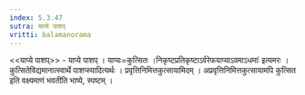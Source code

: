 ```yaml
---
index: 5.3.47
sutra: याप्ये पाशप्‌
vritti: balamanorama
---
```


<<याप्ये पाशप्>> - याप्ये पाशप् । याप्यः=कुत्सितः ।निकृष्टप्रतिकृष्टाऽर्वरेफयाप्याऽवमाऽधमाः॑ इत्यमरः । कुत्सितेविद्यमानात्स्वार्थे पाशप्स्यादित्यर्थः । प्रवृत्तिनिमित्तकुत्सायामिदम् । अप्रवृत्तिनिमित्तकुत्सायामपि कुत्सित इति वक्ष्यमाणं भवतीति भाष्ये, स्पष्टम् । 